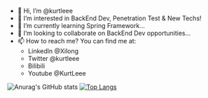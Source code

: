 - 👋 Hi, I’m @kurtleee
- 👀 I’m interested in BackEnd Dev, Penetration Test & New Techs!
- 🌱 I’m currently learning Spring Framework...
- 💞️ I’m looking to collaborate on BackEnd Dev opportunities...
- 📫 How to reach me? You can find me at:
  - LinkedIn @Xilong
  - Twitter @kurtleee
  - Bilibili
  - Youtube @KurtLeee

<!---
kurtleee/kurtleee is a ✨ special ✨ repository because its `README.md` (this file) appears on your GitHub profile.
You can click the Preview link to take a look at your changes.
--->


![Anurag's GitHub stats](https://github-readme-stats.vercel.app/api?username=kurtleee&show_icons=true&theme=radical)
[![Top Langs](https://github-readme-stats.vercel.app/api/top-langs/?username=kurtleee&layout=compact)](https://github.com/anuraghazra/github-readme-stats)
